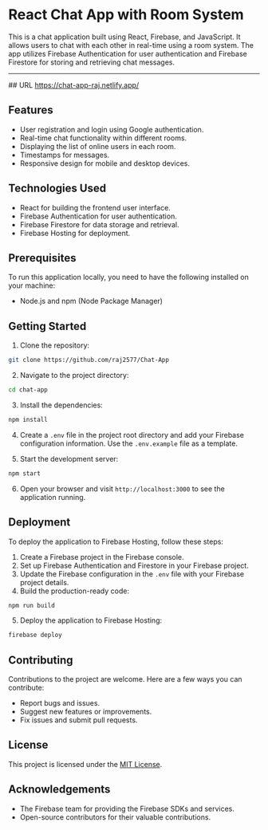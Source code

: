 # React Chat App with Room System

This is a chat application built using React, Firebase, and JavaScript. It allows users to chat with each other in real-time using a room system. The app utilizes Firebase Authentication for user authentication and Firebase Firestore for storing and retrieving chat messages.
<hr>
## URL <a href="https://chat-app-raj.netlify.app/">https://chat-app-raj.netlify.app/ </a>

## Features

- User registration and login using Google authentication.
- Real-time chat functionality within different rooms.
- Displaying the list of online users in each room.
- Timestamps for messages.
- Responsive design for mobile and desktop devices.

## Technologies Used

- React for building the frontend user interface.
- Firebase Authentication for user authentication.
- Firebase Firestore for data storage and retrieval.
- Firebase Hosting for deployment.

## Prerequisites

To run this application locally, you need to have the following installed on your machine:

- Node.js and npm (Node Package Manager)

## Getting Started

1. Clone the repository:

```bash
git clone https://github.com/raj2577/Chat-App
```

2. Navigate to the project directory:

```bash
cd chat-app
```

3. Install the dependencies:

```bash
npm install
```

4. Create a `.env` file in the project root directory and add your Firebase configuration information. Use the `.env.example` file as a template.

5. Start the development server:

```bash
npm start
```

6. Open your browser and visit `http://localhost:3000` to see the application running.

## Deployment

To deploy the application to Firebase Hosting, follow these steps:

1. Create a Firebase project in the Firebase console.
2. Set up Firebase Authentication and Firestore in your Firebase project.
3. Update the Firebase configuration in the `.env` file with your Firebase project details.
4. Build the production-ready code:

```bash
npm run build
```

5. Deploy the application to Firebase Hosting:

```bash
firebase deploy
```

## Contributing

Contributions to the project are welcome. Here are a few ways you can contribute:

- Report bugs and issues.
- Suggest new features or improvements.
- Fix issues and submit pull requests.

## License

This project is licensed under the [MIT License](LICENSE).

## Acknowledgements

- The Firebase team for providing the Firebase SDKs and services.
- Open-source contributors for their valuable contributions.

